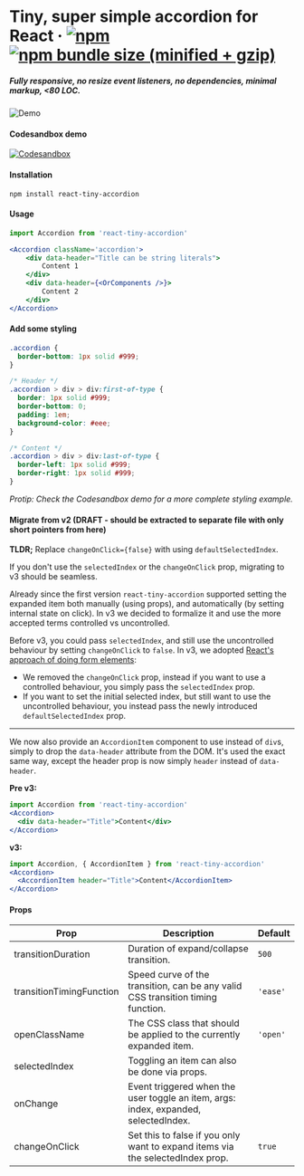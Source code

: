 # Tiny, super simple accordion for React &middot; [![npm](https://img.shields.io/npm/v/react-tiny-accordion.svg)](https://www.npmjs.com/package/react-tiny-accordion) [![npm bundle size (minified + gzip)](https://img.shields.io/bundlephobia/minzip/react-tiny-accordion.svg)](https://bundlephobia.com/result?p=react-tiny-accordion)

##### Fully responsive, no resize event listeners, no dependencies, minimal markup, <80 LOC.

![Demo](http://www.emilpalsson.com/react-tiny-accordion.gif)

#### Codesandbox demo
[![Codesandbox](https://camo.githubusercontent.com/416c7a7433e9d81b4e430b561d92f22ac4f15988/68747470733a2f2f636f646573616e64626f782e696f2f7374617469632f696d672f706c61792d636f646573616e64626f782e737667)](https://codesandbox.io/s/62p6r3kqxz)

#### Installation
```
npm install react-tiny-accordion
```

#### Usage
```jsx
import Accordion from 'react-tiny-accordion'

<Accordion className='accordion'>
    <div data-header="Title can be string literals">
        Content 1
    </div>
    <div data-header={<OrComponents />}>
        Content 2
    </div>
</Accordion>
```

#### Add some styling
```css
.accordion {
  border-bottom: 1px solid #999;
}

/* Header */
.accordion > div > div:first-of-type {
  border: 1px solid #999;
  border-bottom: 0;
  padding: 1em;
  background-color: #eee;
}

/* Content */
.accordion > div > div:last-of-type {
  border-left: 1px solid #999;
  border-right: 1px solid #999;
}
```
_Protip: Check the Codesandbox demo for a more complete styling example._

#### Migrate from v2 (DRAFT - should be extracted to separate file with only short pointers from here)
**TLDR;** Replace `changeOnClick={false}` with using `defaultSelectedIndex`.

If you don't use the `selectedIndex` or the `changeOnClick` prop, migrating to v3 should be seamless.

Already since the first version `react-tiny-accordion` supported setting the expanded item both manually (using props), and automatically (by setting internal state on click). In v3 we decided to formalize it and use the more accepted terms controlled vs uncontrolled.

Before v3, you could pass `selectedIndex`, and still use the uncontrolled behaviour by setting `changeOnClick` to `false`. In v3, we adopted [React's approach of doing form elements](https://reactjs.org/docs/forms.html):
* We removed the `changeOnClick` prop, instead if you want to use a controlled behaviour, you simply pass the `selectedIndex` prop.
* If you want to set the initial selected index, but still want to use the uncontrolled behaviour, you instead pass the newly introduced `defaultSelectedIndex` prop.

---

We now also provide an `AccordionItem` component to use instead of `div`s, simply to drop the `data-header` attribute from the DOM. It's used the exact same way, except the header prop is now simply `header` instead of `data-header`.

**Pre v3:**
```jsx
import Accordion from 'react-tiny-accordion'
<Accordion>
  <div data-header="Title">Content</div>
</Accordion>
```

**v3:**
```jsx
import Accordion, { AccordionItem } from 'react-tiny-accordion'
<Accordion>
  <AccordionItem header="Title">Content</AccordionItem>
</Accordion>
```

#### Props
| Prop                     | Description                                                                         | Default  |
|--------------------------|-------------------------------------------------------------------------------------|----------|
| transitionDuration       | Duration of expand/collapse transition.                                             | `500`    |
| transitionTimingFunction | Speed curve of the transition, can be any valid CSS transition timing function.     | `'ease'` |
| openClassName            | The CSS class that should be applied to the currently expanded item.                | `'open'` |
| selectedIndex            | Toggling an item can also be done via props.                                        |          |
| onChange                 | Event triggered when the user toggle an item, args: index, expanded, selectedIndex. |          |
| changeOnClick            | Set this to false if you only want to expand items via the selectedIndex prop.      | `true`   |
